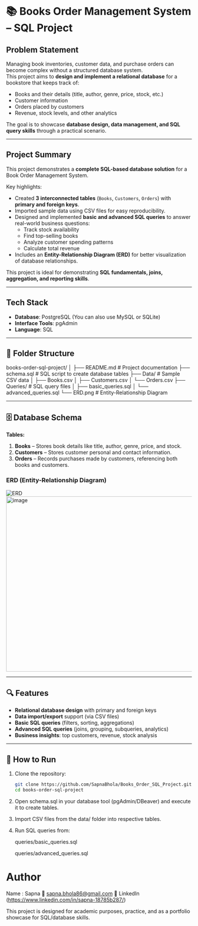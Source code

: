# 📚 Books Order Management System – SQL Project

##  Problem Statement
Managing book inventories, customer data, and purchase orders can become complex without a structured database system.  
This project aims to **design and implement a relational database** for a bookstore that keeps track of:  
- Books and their details (title, author, genre, price, stock, etc.)  
- Customer information  
- Orders placed by customers  
- Revenue, stock levels, and other analytics  

The goal is to showcase **database design, data management, and SQL query skills** through a practical scenario.

---

##  Project Summary
This project demonstrates a **complete SQL-based database solution** for a Book Order Management System.  

Key highlights:  
- Created **3 interconnected tables** (`Books`, `Customers`, `Orders`) with **primary and foreign keys**.  
- Imported sample data using CSV files for easy reproducibility.  
- Designed and implemented **basic and advanced SQL queries** to answer real-world business questions:  
  - Track stock availability  
  - Find top-selling books  
  - Analyze customer spending patterns  
  - Calculate total revenue  
- Includes an **Entity-Relationship Diagram (ERD)** for better visualization of database relationships.  

This project is ideal for demonstrating **SQL fundamentals, joins, aggregation, and reporting skills**.

---

##  Tech Stack
- **Database**: PostgreSQL (You can also use MySQL or SQLite)
- **Interface Tools**: pgAdmin
- **Language**: SQL

---

## 📂 Folder Structure
books-order-sql-project/
│
├── README.md # Project documentation
├── schema.sql # SQL script to create database tables
├── Data/ # Sample CSV data
│ ├── Books.csv
│ ├── Customers.csv
│ └── Orders.csv
├── Queries/ # SQL query files
│ ├── basic_queries.sql
│ └── advanced_queries.sql
└── ERD.png # Entity-Relationship Diagram


---

## 🗄️ Database Schema
**Tables:**
1. **Books** – Stores book details like title, author, genre, price, and stock.  
2. **Customers** – Stores customer personal and contact information.  
3. **Orders** – Records purchases made by customers, referencing both books and customers.

### ERD (Entity-Relationship Diagram)
![ERD](ERD.png)
<img width="807" height="475" alt="image" src="https://github.com/user-attachments/assets/9329982d-e80e-4d0e-a5ed-5b58feae5d2d" />

---

## 🔍 Features
- **Relational database design** with primary and foreign keys  
- **Data import/export** support (via CSV files)  
- **Basic SQL queries** (filters, sorting, aggregations)  
- **Advanced SQL queries** (joins, grouping, subqueries, analytics)  
- **Business insights**: top customers, revenue, stock analysis  

---

## 🚀 How to Run
1. Clone the repository:
   ```bash
   git clone https://github.com/SapnaBhola/Books_Order_SQL_Project.git
   cd books-order-sql-project

2. Open schema.sql in your database tool (pgAdmin/DBeaver) and execute it to create tables.

3. Import CSV files from the data/ folder into respective tables.

4. Run SQL queries from:

    queries/basic_queries.sql

    queries/advanced_queries.sql

# Author
Name : Sapna
📧 sapna.bhola86@gmail.com
🔗 LinkedIn (https://www.linkedin.com/in/sapna-18785b287/)

This project is designed for academic purposes, practice, and as a portfolio showcase for SQL/database skills.

